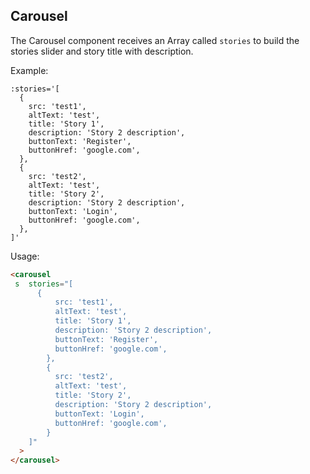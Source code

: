 ## Carousel

The Carousel component receives an Array called `stories` to build the stories slider and story title with description.

Example:

```
:stories='[
  {
    src: 'test1',
    altText: 'test',
    title: 'Story 1',
    description: 'Story 2 description',
    buttonText: 'Register',
    buttonHref: 'google.com',
  },
  {
    src: 'test2',
    altText: 'test',
    title: 'Story 2',
    description: 'Story 2 description',
    buttonText: 'Login',
    buttonHref: 'google.com',
  },
]'
```

Usage:

```html
<carousel
 s  stories="[
      {
          src: 'test1',
          altText: 'test',
          title: 'Story 1',
          description: 'Story 2 description',
          buttonText: 'Register',
          buttonHref: 'google.com',
        },
        {
          src: 'test2',
          altText: 'test',
          title: 'Story 2',
          description: 'Story 2 description',
          buttonText: 'Login',
          buttonHref: 'google.com',
        }
    ]"
  >
</carousel>

```

